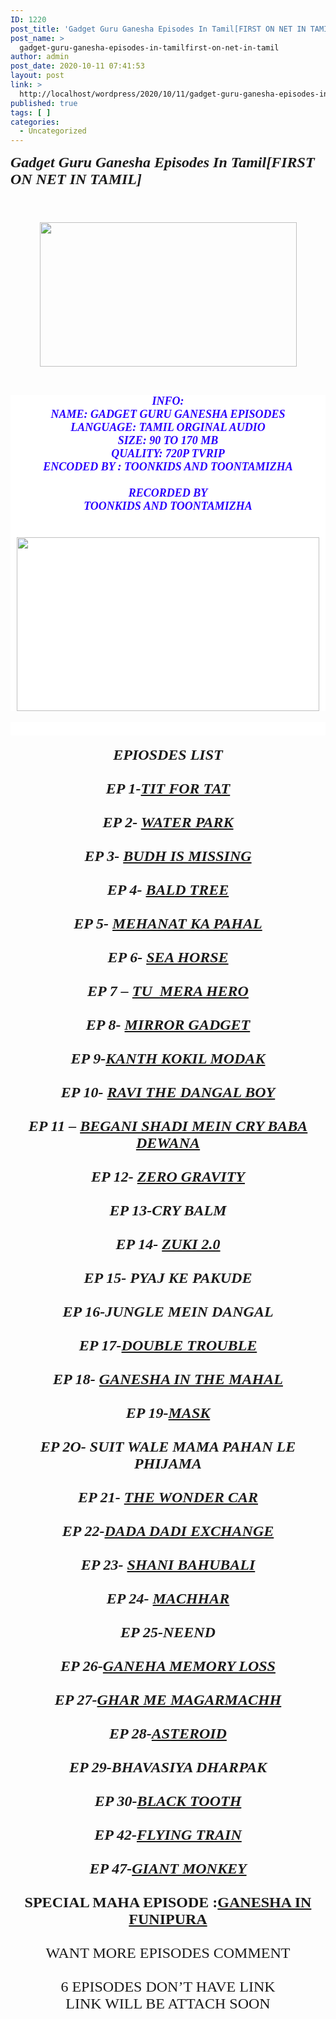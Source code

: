 ```yaml
---
ID: 1220
post_title: 'Gadget Guru Ganesha Episodes In Tamil[FIRST ON NET IN TAMIL]'
post_name: >
  gadget-guru-ganesha-episodes-in-tamilfirst-on-net-in-tamil
author: admin
post_date: 2020-10-11 07:41:53
layout: post
link: >
  http://localhost/wordpress/2020/10/11/gadget-guru-ganesha-episodes-in-tamilfirst-on-net-in-tamil/
published: true
tags: [ ]
categories:
  - Uncategorized
---
```

<p><span style="font-family: Fredoka One; font-size: x-large;"><b><i>Gadget Guru Ganesha Episodes In Tamil[FIRST ON NET IN TAMIL]</i></b></span></p>
<p><span style="font-family: Fredoka One; font-size: x-large;"><b><i><br /></i></b></span></p>
<div class="separator" style="clear: both; text-align: center;"><span style="font-family: Fredoka One; font-size: x-large;"><b><i><img loading="lazy" alt="" data-original-height="450" data-original-width="800" height="231" src="https://lh3.googleusercontent.com/-Jhld2Wm821M/X4FD3mBGiBI/AAAAAAAAA8k/j-VavJIQWPYFqRtxgii-MGTMmaEwm4yjwCLcBGAsYHQ/w411-h231/image.png" width="411" /></i></b></span></div>
<div class="separator" style="clear: both; text-align: center;"><span style="font-family: Fredoka One; font-size: x-large;"><b><i><br /></i></b></span></div>
<div class="separator" style="clear: both; text-align: center;"><span style="color: #2b00fe; font-family: Fredoka One; font-size: large;"><i></p>
<div class="separator" style="background: 0px 0px rgb(255, 255, 255); border: 0px; clear: both; outline: 0px; padding: 0px; vertical-align: baseline;"><strong style="-webkit-font-smoothing: antialiased; background: 0px 0px; border: 0px; box-sizing: border-box; margin: 0px; outline: 0px; padding: 0px; vertical-align: baseline;"><span>INFO:</span></strong></div>
<div class="separator" style="background: 0px 0px rgb(255, 255, 255); border: 0px; clear: both; outline: 0px; padding: 0px; vertical-align: baseline;"><strong style="-webkit-font-smoothing: antialiased; background: 0px 0px; border: 0px; box-sizing: border-box; margin: 0px; outline: 0px; padding: 0px; vertical-align: baseline;"><span>NAME: GADGET GURU GANESHA EPISODES<br style="-webkit-font-smoothing: antialiased; box-sizing: border-box; height: 1px; line-height: 1; margin: 0px; padding: 0px;" />LANGUAGE: TAMIL ORGINAL AUDIO<br style="-webkit-font-smoothing: antialiased; box-sizing: border-box; height: 1px; line-height: 1; margin: 0px; padding: 0px;" />SIZE: 90 TO 170 MB</span></strong></div>
<div class="separator" style="background: 0px 0px rgb(255, 255, 255); border: 0px; clear: both; outline: 0px; padding: 0px; vertical-align: baseline;"><span><strong style="-webkit-font-smoothing: antialiased; background: 0px 0px; border: 0px; box-sizing: border-box; margin: 0px; outline: 0px; padding: 0px; vertical-align: baseline;">QUALITY: 720P TVRIP<br style="-webkit-font-smoothing: antialiased; box-sizing: border-box; height: 1px; line-height: 1; margin: 0px; padding: 0px;" />ENCODED BY :&nbsp;</strong><strong style="-webkit-font-smoothing: antialiased; background: 0px 0px transparent; border: 0px; box-sizing: border-box; margin: 0px; outline: 0px; padding: 0px; vertical-align: baseline;">TOONKIDS AND TOONTAMIZHA</strong></span></div>
<div class="separator" style="background: 0px 0px rgb(255, 255, 255); border: 0px; clear: both; outline: 0px; padding: 0px; vertical-align: baseline;"><span><strong style="-webkit-font-smoothing: antialiased; background: 0px 0px transparent; border: 0px; box-sizing: border-box; margin: 0px; outline: 0px; padding: 0px; vertical-align: baseline;"><br /></strong></span></div>
<div class="separator" style="background: 0px 0px rgb(255, 255, 255); border: 0px; clear: both; outline: 0px; padding: 0px; vertical-align: baseline;"><span><strong style="-webkit-font-smoothing: antialiased; background: 0px 0px transparent; border: 0px; box-sizing: border-box; margin: 0px; outline: 0px; padding: 0px; vertical-align: baseline;">RECORDED BY</strong></span></div>
<div class="separator" style="background: 0px 0px rgb(255, 255, 255); border: 0px; clear: both; outline: 0px; padding: 0px; vertical-align: baseline;"><strong style="-webkit-font-smoothing: antialiased; background: 0px 0px transparent; border: 0px; box-sizing: border-box; margin: 0px; outline: 0px; padding: 0px; vertical-align: baseline;">TOONKIDS AND TOONTAMIZHA</strong></div>
<div class="separator" style="background: 0px 0px rgb(255, 255, 255); border: 0px; clear: both; outline: 0px; padding: 0px; vertical-align: baseline;"><b><br /></b><strong style="-webkit-font-smoothing: antialiased; background: 0px 0px transparent; border: 0px; box-sizing: border-box; margin: 0px; outline: 0px; padding: 0px; vertical-align: baseline;"></p>
<div class="separator" style="clear: both; text-align: center;"><img loading="lazy" border="0" data-original-height="400" data-original-width="697" height="278" src="https://1.bp.blogspot.com/-AzwoPrtpKIQ/X4K2xrWkrWI/AAAAAAAAA-I/CN9jpavdr8Q_z37UeYhnemZsT1p30yJOgCLcBGAsYHQ/w484-h278/95fba86228874e3f1b7e8fff4920a585c7c20f3240f256e0a30a989c7ea448b4.jpg" width="484" /></div>
<p></strong></div>
<div class="separator" style="background: 0px 0px rgb(255, 255, 255); border: 0px; clear: both; outline: 0px; padding: 0px; vertical-align: baseline;"><b><br /></b><strong style="-webkit-font-smoothing: antialiased; background: 0px 0px transparent; border: 0px; box-sizing: border-box; margin: 0px; outline: 0px; padding: 0px; vertical-align: baseline;"></p>
<div class="separator" style="clear: both; text-align: center;"></div>
<p></strong></div>
<p></i></span></div>
<div class="separator" style="clear: both; text-align: center;"><span style="font-family: Fredoka One; font-size: x-large;"><b><i>EPIOSDES LIST</i></b></span></div>
<div class="separator" style="clear: both; text-align: center;"><span style="font-family: Fredoka One; font-size: x-large;"><b><i><br /></i></b></span></div>
<div class="separator" style="clear: both; text-align: center;"><span style="font-family: Fredoka One; font-size: x-large;"><b><i>EP 1-<a href="https://dai.ly/x7vvnky" target="_blank" rel="noopener noreferrer">TIT FOR TAT</a></i></b></span></div>
<div class="separator" style="clear: both; text-align: center;"><span style="font-family: Fredoka One; font-size: x-large;"><b><i><br /></i></b></span></div>
<div class="separator" style="clear: both; text-align: center;"><span style="font-family: Fredoka One; font-size: x-large;"><b><i>EP 2- <a href="https://drive.google.com/file/d/1IxZP5esncDrfX3f2KRyIoZKTIvkQWL3K/view?usp=sharing" target="_blank" rel="noopener noreferrer">WATER PARK</a></i></b></span></div>
<div class="separator" style="clear: both; text-align: center;"><span style="font-family: Fredoka One; font-size: x-large;"><b><i><br /></i></b></span></div>
<div class="separator" style="clear: both; text-align: center;"><span style="font-family: Fredoka One; font-size: x-large;"><b><i>EP 3- <a href="https://drive.google.com/file/d/1xpW8IglHYAJIs7h7TFAa2DlzVzizc16D/view?usp=sharing" target="_blank" rel="noopener noreferrer">BUDH IS MISSING</a></i></b></span></div>
<div class="separator" style="clear: both; text-align: center;"><span style="font-family: Fredoka One; font-size: x-large;"><b><i><br /></i></b></span></div>
<div class="separator" style="clear: both; text-align: center;"><span style="font-family: Fredoka One; font-size: x-large;"><b><i>EP 4- <a href="https://dai.ly/x7vxvpt" target="_blank" rel="noopener noreferrer">BALD TREE</a></i></b></span></div>
<div class="separator" style="clear: both; text-align: center;"><span style="font-family: Fredoka One; font-size: x-large;"><b><i><br /></i></b></span></div>
<div class="separator" style="clear: both; text-align: center;"><span style="font-family: Fredoka One; font-size: x-large;"><b><i>EP 5- <a href="https://drive.google.com/file/d/14qyl3l7Kq6AP0k6ga6IW1DznmHEIZK20/view?usp=sharing" target="_blank" rel="noopener noreferrer">MEHANAT KA PAHAL</a></i></b></span></div>
<div class="separator" style="clear: both; text-align: center;"><span style="font-family: Fredoka One; font-size: x-large;"><b><i><br /></i></b></span></div>
<div class="separator" style="clear: both; text-align: center;"><span style="font-family: Fredoka One; font-size: x-large;"><b><i>EP 6- <a href="https://drive.google.com/file/d/1ki-q2AQGMZa4KQ2V1SIrXS7qE8Fc8TQg/view?usp=sharing" target="_blank" rel="noopener noreferrer">SEA HORSE</a></i></b></span></div>
<div class="separator" style="clear: both; text-align: center;"><span style="font-family: Fredoka One; font-size: x-large;"><b><i><br /></i></b></span></div>
<div class="separator" style="clear: both; text-align: center;"><span style="font-family: Fredoka One; font-size: x-large;"><b><i>EP 7 &#8211; <a href="https://drive.google.com/file/d/1QdrP3J0ucy_Yl1RoyTklZAI0SK6Q8VCQ/view?usp=sharing" target="_blank" rel="noopener noreferrer">TU&nbsp; MERA HERO</a></i></b></span></div>
<div class="separator" style="clear: both; text-align: center;"><span style="font-family: Fredoka One; font-size: x-large;"><b><i><br /></i></b></span></div>
<div class="separator" style="clear: both; text-align: center;"><span style="font-family: Fredoka One; font-size: x-large;"><b><i>EP 8- <a href="https://drive.google.com/file/d/1FfAIe4jm35x1zZA2JPvsXGcB1Nz_3CDT/view?usp=sharing" target="_blank" rel="noopener noreferrer">MIRROR GADGET</a></i></b></span></div>
<div class="separator" style="clear: both; text-align: center;"><span style="font-family: Fredoka One; font-size: x-large;"><b><i><br /></i></b></span></div>
<div class="separator" style="clear: both; text-align: center;"><span style="font-family: Fredoka One; font-size: x-large;"><b><i>EP 9-<a href="https://drive.google.com/file/d/1FfAIe4jm35x1zZA2JPvsXGcB1Nz_3CDT/view?usp=sharing" target="_blank" rel="noopener noreferrer">KANTH KOKIL MODAK</a></i></b></span></div>
<div class="separator" style="clear: both; text-align: center;"><span style="font-family: Fredoka One; font-size: x-large;"><b><i><br /></i></b></span></div>
<div class="separator" style="clear: both; text-align: center;"><span style="font-family: Fredoka One; font-size: x-large;"><b><i>EP 10- <a href="https://drive.google.com/file/d/1SufmXtraCyb83MWXCmSb5yF5XRHMdydq/view?usp=sharing" target="_blank" rel="noopener noreferrer">RAVI THE DANGAL BOY</a></i></b></span></div>
<div class="separator" style="clear: both; text-align: center;"><span style="font-family: Fredoka One; font-size: x-large;"><b><i><br /></i></b></span></div>
<div class="separator" style="clear: both; text-align: center;"><span style="font-family: Fredoka One; font-size: x-large;"><b><i>EP 11 &#8211; <a href="https://drive.google.com/file/d/1bAat7A9DZZ1HpKCwCJY4x4luJd_Yp5Ct/view?usp=sharing" target="_blank" rel="noopener noreferrer">BEGANI SHADI MEIN CRY BABA DEWANA</a></i></b></span></div>
<div class="separator" style="clear: both; text-align: center;"><span style="font-family: Fredoka One; font-size: x-large;"><b><i><br /></i></b></span></div>
<div class="separator" style="clear: both; text-align: center;"><span style="font-family: Fredoka One; font-size: x-large;"><b><i>EP 12- <a href="https://drive.google.com/file/d/1t0aA3K3F3CpXstxeOUy6dR_2_klep0GN/view?usp=sharing" target="_blank" rel="noopener noreferrer">ZERO GRAVITY</a></i></b></span></div>
<div class="separator" style="clear: both; text-align: center;"><span style="font-family: Fredoka One; font-size: x-large;"><b><i><br /></i></b></span></div>
<div class="separator" style="clear: both; text-align: center;"><span style="font-family: Fredoka One; font-size: x-large;"><b><i>EP 13-CRY BALM</i></b></span></div>
<div class="separator" style="clear: both; text-align: center;"><span style="font-family: Fredoka One; font-size: x-large;"><b><i><br /></i></b></span></div>
<div class="separator" style="clear: both; text-align: center;"><span style="font-family: Fredoka One; font-size: x-large;"><b><i>EP 14- <a href="https://drive.google.com/file/d/1o6Xk0z1m176-YeYLjz723Je5V7pFch7B/view?usp=sharing" target="_blank" rel="noopener noreferrer">ZUKI 2.0</a></i></b></span></div>
<div class="separator" style="clear: both; text-align: center;"><span style="font-family: Fredoka One; font-size: x-large;"><b><i><br /></i></b></span></div>
<div class="separator" style="clear: both; text-align: center;"><span style="font-family: Fredoka One; font-size: x-large;"><b><i>EP 15- PYAJ KE PAKUDE</i></b></span></div>
<div class="separator" style="clear: both; text-align: center;"><span style="font-family: Fredoka One; font-size: x-large;"><b><i><br /></i></b></span></div>
<div class="separator" style="clear: both; text-align: center;"><span style="font-family: Fredoka One; font-size: x-large;"><b><i>EP 16-JUNGLE MEIN DANGAL</i></b></span></div>
<div class="separator" style="clear: both; text-align: center;"><span style="font-family: Fredoka One; font-size: x-large;"><b><i><br /></i></b></span></div>
<div class="separator" style="clear: both; text-align: center;"><span style="font-family: Fredoka One; font-size: x-large;"><b><i>EP 17-<a href="https://drive.google.com/file/d/17Za2tfVrUOdB_Af8wP0OuDxID3iIYTBa/view?usp=sharing" target="_blank" rel="noopener noreferrer">DOUBLE TROUBLE</a></i></b></span></div>
<div class="separator" style="clear: both; text-align: center;"><span style="font-family: Fredoka One; font-size: x-large;"><b><i><br /></i></b></span></div>
<div class="separator" style="clear: both; text-align: center;"><span style="font-family: Fredoka One; font-size: x-large;"><b><i>EP 18- <a href="https://drive.google.com/file/d/1n74WmO2p0IpHxkEi1AFza7wLiJ_I0bhB/view?usp=sharing" target="_blank" rel="noopener noreferrer">GANESHA IN THE MAHAL</a></i></b></span></div>
<div class="separator" style="clear: both; text-align: center;"><span style="font-family: Fredoka One; font-size: x-large;"><b><i><br /></i></b></span></div>
<div class="separator" style="clear: both; text-align: center;"><span style="font-family: Fredoka One; font-size: x-large;"><b><i>EP 19-<a href="https://drive.google.com/file/d/1yP4Tgx7HHPvjavH2KKpnVp4UITODp9Mu/view?usp=sharing" target="_blank" rel="noopener noreferrer">MASK</a></i></b></span></div>
<div class="separator" style="clear: both; text-align: center;"><span style="font-family: Fredoka One; font-size: x-large;"><b><i><br /></i></b></span></div>
<div class="separator" style="clear: both; text-align: center;"><span style="font-family: Fredoka One; font-size: x-large;"><b><i>EP 2O- SUIT WALE MAMA PAHAN LE PHIJAMA</i></b></span></div>
<div class="separator" style="clear: both; text-align: center;"><span style="font-family: Fredoka One; font-size: x-large;"><b><i><br /></i></b></span></div>
<div class="separator" style="clear: both; text-align: center;"><span style="font-family: Fredoka One; font-size: x-large;"><b><i>EP 21- <a href="https://drive.google.com/file/d/1nvtVkhzicuZ7Whe5AZOKSBr-5n8lFWLI/view?usp=sharing" target="_blank" rel="noopener noreferrer">THE WONDER CAR</a></i></b></span></div>
<div class="separator" style="clear: both; text-align: center;"><span style="font-family: Fredoka One; font-size: x-large;"><b><i><br /></i></b></span></div>
<div class="separator" style="clear: both; text-align: center;"><span style="font-family: Fredoka One; font-size: x-large;"><b><i>EP 22-<a href="https://drive.google.com/file/d/14o2G0a-YVxPw1khAUfZB8PRz9sAJnguM/view?usp=sharing" target="_blank" rel="noopener noreferrer">DADA DADI EXCHANGE</a></i></b></span></div>
<div class="separator" style="clear: both; text-align: center;"><span style="font-family: Fredoka One; font-size: x-large;"><b><i><br /></i></b></span></div>
<div class="separator" style="clear: both; text-align: center;"><span style="font-family: Fredoka One; font-size: x-large;"><b><i>EP 23- <a href="https://drive.google.com/file/d/1O0XMjjt0MPuxS7bQXVVef4gmjrdrGFml/view?usp=sharing" target="_blank" rel="noopener noreferrer">SHANI BAHUBALI</a></i></b></span></div>
<div class="separator" style="clear: both; text-align: center;"><span style="font-family: Fredoka One; font-size: x-large;"><b><i><br /></i></b></span></div>
<div class="separator" style="clear: both; text-align: center;"><span style="font-family: Fredoka One; font-size: x-large;"><b><i>EP 24- <a href="https://drive.google.com/file/d/1KG5u8qgXep16xG3kElcKcuYF0WT1ljVR/view?usp=sharing" target="_blank" rel="noopener noreferrer">MACHHAR</a></i></b></span></div>
<div class="separator" style="clear: both; text-align: center;"><span style="font-family: Fredoka One; font-size: x-large;"><b><i><br /></i></b></span></div>
<div class="separator" style="clear: both; text-align: center;"><span style="font-family: Fredoka One; font-size: x-large;"><b><i>EP 25-NEEND</i></b></span></div>
<div class="separator" style="clear: both; text-align: center;"><span style="font-family: Fredoka One; font-size: x-large;"><b><i><br /></i></b></span></div>
<div class="separator" style="clear: both; text-align: center;"><span style="font-family: Fredoka One; font-size: x-large;"><b><i>EP 26-<a href="https://drive.google.com/file/d/1_mq5r6dFBa9uaHCXD9YXBjj0e3AFa05M/view?usp=sharing" target="_blank" rel="noopener noreferrer">GANEHA MEMORY LOSS</a></i></b></span></div>
<div class="separator" style="clear: both; text-align: center;"><span style="font-family: Fredoka One; font-size: x-large;"><b><i><br /></i></b></span></div>
<div class="separator" style="clear: both; text-align: center;"><span style="font-family: Fredoka One; font-size: x-large;"><b><i>EP 27-<a href="https://drive.google.com/file/d/1srOz3sZZeU7W55S1RelV7CR8SAm2B8e_/view?usp=sharing" target="_blank" rel="noopener noreferrer">GHAR ME MAGARMACHH</a></i></b></span></div>
<div class="separator" style="clear: both; text-align: center;"><span style="font-family: Fredoka One; font-size: x-large;"><b><i><br /></i></b></span></div>
<div class="separator" style="clear: both; text-align: center;"><span style="font-family: Fredoka One; font-size: x-large;"><b><i>EP 28-<a href="https://drive.google.com/file/d/1kU5GZz18hx4Z8BZQHAKS1mcxQJiXFxe8/view?usp=sharing" target="_blank" rel="noopener noreferrer">ASTEROID</a></i></b></span></div>
<div class="separator" style="clear: both; text-align: center;"><span style="font-family: Fredoka One; font-size: x-large;"><b><i><br /></i></b></span></div>
<div class="separator" style="clear: both; text-align: center;"><span style="font-family: Fredoka One; font-size: x-large;"><b><i>EP 29-BHAVASIYA DHARPAK</i></b></span></div>
<div class="separator" style="clear: both; text-align: center;"><span style="font-family: Fredoka One; font-size: x-large;"><b><i><br /></i></b></span></div>
<div class="separator" style="clear: both; text-align: center;"><span style="font-family: Fredoka One; font-size: x-large;"><b><i>EP 30-<a href="https://drive.google.com/file/d/1MuMsSxutQmA7y5vYzY6x-2fdogYzugLu/view?usp=sharing" target="_blank" rel="noopener noreferrer">BLACK TOOTH</a></i></b></span></div>
<div class="separator" style="clear: both; text-align: center;"><span style="font-family: Fredoka One; font-size: x-large;"><b><i><br /></i></b></span></div>
<div class="separator" style="clear: both; text-align: center;"><span style="font-family: Fredoka One; font-size: x-large;"><b><i>EP 42-<a href="https://drive.google.com/file/d/1zjyFaaY-AHhvOfnXHXmpZSe_VRT8Zjfa/view?usp=sharing" target="_blank" rel="noopener noreferrer">FLYING TRAIN</a></i></b></span></div>
<div class="separator" style="clear: both; text-align: center;"><span style="font-family: Fredoka One; font-size: x-large;"><b><i><br /></i></b></span></div>
<div class="separator" style="clear: both; text-align: center;"><span style="font-family: Fredoka One; font-size: x-large;"><b><i>EP 47-<a href="https://drive.google.com/file/d/1VyMGPD5taiFlImKVU-WO5nf2bRzNHN-H/view?usp=sharing" target="_blank" rel="noopener noreferrer">GIANT MONKEY</a></i></b></span></div>
<div class="separator" style="clear: both; text-align: center;"><span style="font-family: Fredoka One; font-size: x-large;"><b><br /></b></span></div>
<div class="separator" style="clear: both; text-align: center;"><span style="font-family: Fredoka One; font-size: x-large;"><b>SPECIAL MAHA EPISODE :<a href="https://drive.google.com/file/d/1MyndrzR-_9jnjgxkC16X8hqhJQOLvIaN/view?usp=sharing" target="_blank" rel="noopener noreferrer">GANESHA IN FUNIPURA</a></b></span></div>
<div class="separator" style="clear: both; text-align: center;"><span style="font-family: Fredoka One; font-size: x-large;"><br /></span></div>
<div class="separator" style="clear: both; text-align: center;"><span style="font-family: Fredoka One; font-size: x-large;">WANT MORE EPISODES COMMENT</span></div>
<div class="separator" style="clear: both; text-align: center;"><span style="font-family: Fredoka One; font-size: x-large;"><br /></span></div>
<div class="separator" style="clear: both; text-align: center;"><span style="font-family: Fredoka One; font-size: x-large;">6 EPISODES DON&#8217;T HAVE LINK</span></div>
<div class="separator" style="clear: both; text-align: center;"><span style="font-family: Fredoka One; font-size: x-large;">LINK WILL BE ATTACH SOON</span></div>
<div class="separator" style="clear: both; text-align: center;"><span style="font-family: Fredoka One; font-size: x-large;"><br /></span></div>
<p><span style="font-family: Fredoka One; font-size: x-large;"><b><i><a href="https://drive.google.com/file/d/1VyMGPD5taiFlImKVU-WO5nf2bRzNHN-H/view?usp=sharing" target="_blank" rel="noopener noreferrer"><br /></a></i></b></span></p>
<p><span style="font-family: Fredoka One; font-size: x-large;"><b><i><br /></i></b></span></p></p>
